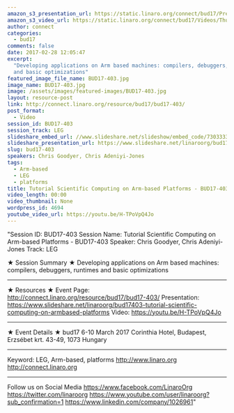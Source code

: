```yaml
---
amazon_s3_presentation_url: https://static.linaro.org/connect/bud17/Presentations/BUD17-403%20Scientific_Computing_on_ARM.pdf
amazon_s3_video_url: https://static.linaro.org/connect/bud17/Videos/Thursday/BUD17-403%20Tutorial%20Scientific%20Computing%20on%20ARM-based%20Platforms.mp4
author: connect
categories:
  - bud17
comments: false
date: 2017-02-28 12:05:47
excerpt:
  "Developing applications on Arm based machines: compilers, debuggers, runtimes
  and basic optimizations"
featured_image_file_name: BUD17-403.jpg
image_name: BUD17-403.jpg
image: /assets/images/featured-images/BUD17-403.jpg
layout: resource-post
link: http://connect.linaro.org/resource/bud17/bud17-403/
post_format:
  - Video
session_id: BUD17-403
session_track: LEG
slideshare_embed_url: //www.slideshare.net/slideshow/embed_code/73033335
slideshare_presentation_url: https://www.slideshare.net/linaroorg/bud17403-tutorial-scientific-computing-on-armbased-platforms
slug: bud17-403
speakers: Chris Goodyer, Chris Adeniyi-Jones
tags:
  - Arm-based
  - LEG
  - platforms
title: Tutorial Scientific Computing on Arm-based Platforms - BUD17-403
video_length: 00:00
video_thumbnail: None
wordpress_id: 4694
youtube_video_url: https://youtu.be/H-TPoVpQ4Jo
---
```


"Session ID: BUD17-403
Session Name: Tutorial Scientific Computing on Arm-based Platforms - BUD17-403
Speaker: Chris Goodyer, Chris Adeniyi-Jones
Track: LEG

★ Session Summary ★
Developing applications on Arm based machines: compilers, debuggers, runtimes and basic optimizations

---

★ Resources ★
Event Page: http://connect.linaro.org/resource/bud17/bud17-403/
Presentation: https://www.slideshare.net/linaroorg/bud17403-tutorial-scientific-computing-on-armbased-platforms
Video: https://youtu.be/H-TPoVpQ4Jo

---

★ Event Details ★
bud17
6-10 March 2017
Corinthia Hotel, Budapest,
Erzsébet krt. 43-49,
1073 Hungary

---

Keyword: LEG, Arm-based, platforms
http://www.linaro.org
http://connect.linaro.org

---

Follow us on Social Media
https://www.facebook.com/LinaroOrg
https://twitter.com/linaroorg
https://www.youtube.com/user/linaroorg?sub_confirmation=1
https://www.linkedin.com/company/1026961"
